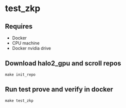 # test_zkp

## Requires
- Docker
- CPU machine
- Docker nvidia drive

## Download halo2_gpu and scroll repos
```
make init_repo
```

## Run test prove and verify in docker
```
make test_zkp
```
